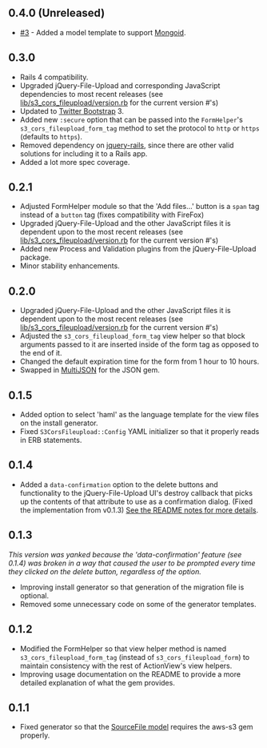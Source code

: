 ## 0.4.0 (Unreleased)

  - [#3](https://github.com/fullbridge-batkins/s3_cors_fileupload/issues/3) - Added a model template to support [Mongoid](http://www.mongoid.org/).

## 0.3.0

  - Rails 4 compatibility.
  - Upgraded jQuery-File-Upload and corresponding JavaScript dependencies to most recent releases
    (see [lib/s3\_cors\_fileupload/version.rb](https://github.com/fullbridge-batkins/s3_cors_fileupload/blob/master/lib/s3_cors_fileupload/version.rb) for the current version #'s)
  - Updated to [Twitter Bootstrap](http://twitter.github.com/bootstrap/) 3.
  - Added new `:secure` option that can be passed into the `FormHelper`'s `s3_cors_fileupload_form_tag` method to set the protocol to `http` or `https` (defaults to `https`).
  - Removed dependency on [jquery-rails](https://github.com/rails/jquery-rails), since there are other valid solutions for including it to a Rails app.
  - Added a lot more spec coverage.

## 0.2.1

  - Adjusted FormHelper module so that the 'Add files...' button is a `span` tag instead of a `button` tag (fixes compatibility with FireFox)
  - Upgraded jQuery-File-Upload and the other JavaScript files it is dependent upon to the most recent releases
    (see [lib/s3\_cors\_fileupload/version.rb](https://github.com/fullbridge-batkins/s3_cors_fileupload/blob/v0.2.1/lib/s3_cors_fileupload/version.rb) for the current version #'s)
  - Added new Process and Validation plugins from the jQuery-File-Upload package.
  - Minor stability enhancements.

## 0.2.0

  - Upgraded jQuery-File-Upload and the other JavaScript files it is dependent upon to the most recent releases (see [lib/s3\_cors\_fileupload/version.rb](https://github.com/fullbridge-batkins/s3_cors_fileupload/blob/master/lib/s3_cors_fileupload/version.rb) for the current version #'s)
  - Adjusted the `s3_cors_fileupload_form_tag` view helper so that block arguments passed to it are inserted inside of the form tag as opposed to the end of it.
  - Changed the default expiration time for the form from 1 hour to 10 hours.
  - Swapped in [MultiJSON](https://github.com/intridea/multi_json) for the JSON gem.

## 0.1.5

  - Added option to select 'haml' as the language template for the view files on the install generator.
  - Fixed `S3CorsFileupload::Config` YAML initializer so that it properly reads in ERB statements.

## 0.1.4

  - Added a `data-confirmation` option to the delete buttons and functionality to the jQuery-File-Upload UI's destroy callback that picks up the contents of that attribute to use as a confirmation dialog.  (Fixed the implementation from v0.1.3)  [See the README notes for more details](https://github.com/fullbridge-batkins/s3_cors_fileupload#notes).

## 0.1.3
*This version was yanked because the 'data-confirmation' feature (see 0.1.4) was broken in a way that caused the user to be prompted every time they clicked on the delete button, regardless of the option.*
  
  - Improving install generator so that generation of the migration file is optional.
  - Removed some unnecessary code on some of the generator templates.
  
## 0.1.2

  - Modified the FormHelper so that view helper method is named `s3_cors_fileupload_form_tag` (instead of `s3_cors_fileupload_form`) to maintain consistency with the rest of ActionView's view helpers.
  - Improving usage documentation on the README to provide a more detailed explanation of what the gem provides.

## 0.1.1

  - Fixed generator so that the [SourceFile model](https://github.com/fullbridge-batkins/s3_cors_fileupload/blob/master/lib/generators/s3_cors_fileupload/install/templates/source_file.rb) requires the aws-s3 gem properly.